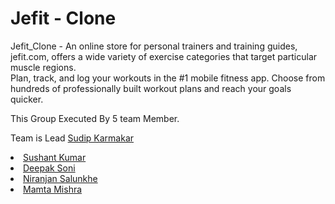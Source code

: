 # Jefit - Clone
Jefit_Clone - An online store for personal trainers and training guides, jefit.com, offers a wide variety of exercise categories that target particular muscle regions. <br/>
        Plan, track, and log your workouts in the #1 mobile fitness app. Choose from hundreds of professionally built workout plans and reach your goals quicker.

This Group Executed By 5 team Member.

Team is Lead <a href="https://github.com/sudip40">Sudip Karmakar</a>
   <li> <a href="https://github.com/sushantkr961">Sushant Kumar</a> </li>
   <li> <a href="https://github.com/Deepak-197">Deepak Soni</a> </li>
   <li> <a href="https://github.com/nsalunkhe">Niranjan Salunkhe</a> </li>
   <li> <a href="https://github.com/globalmamtamishra">Mamta Mishra</a> </li>
  
